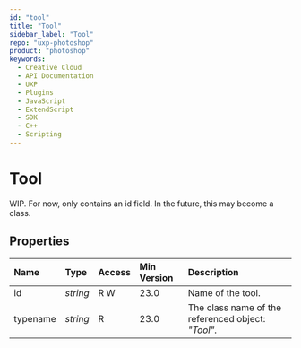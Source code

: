 ```yaml
---
id: "tool"
title: "Tool"
sidebar_label: "Tool"
repo: "uxp-photoshop"
product: "photoshop"
keywords:
  - Creative Cloud
  - API Documentation
  - UXP
  - Plugins
  - JavaScript
  - ExtendScript
  - SDK
  - C++
  - Scripting
---
```


# Tool

WIP. For now, only contains an id field. In the future, this may become a class.

## Properties

| Name | Type | Access | Min Version | Description |
| :------ | :------ | :------ | :------ | :------ |
| id | *string* | R W | 23.0 | Name of the tool. |
| typename | *string* | R | 23.0 | The class name of the referenced object: *&quot;Tool&quot;*. |
